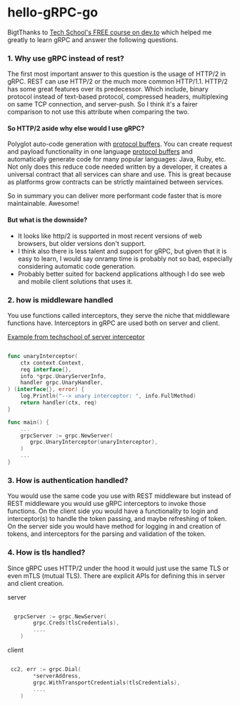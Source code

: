 # hello-gRPC-go

BigtThanks to [Tech School's FREE course on dev.to](https://dev.to/techschoolguru/series/7311) which helped me greatly to learn gRPC and answer the following questions.

### 1. Why use gRPC instead of rest?

The first most important answer to this question is the usage of HTTP/2 in gRPC. REST can use HTTP/2 or the much more common HTTP/1.1. HTTP/2 has some great features over its predecessor. Which include, binary protocol instead of text-based protocol, compressed headers, multiplexing on same TCP connection, and server-push. So I think it's a fairer comparison to not use this attribute when comparing the two.

#### So HTTP/2 aside why else would I use gRPC?

Polyglot auto-code generation with [protocol buffers](https://developers.google.com/protocol-buffers/docs/overview). You can create request and payload functionality in one language [protocol buffers](https://developers.google.com/protocol-buffers/docs/overview) and automatically generate code for many popular languages: Java, Ruby, etc. Not only does this reduce code needed written by a developer, it creates a universal contract that all services can share and use. This is great because as platforms grow contracts can be strictly maintained between services.

So in summary you can deliver more performant code faster that is more maintainable. Awesome!

#### But what is the downside?

* It looks like http/2 is supported in most recent versions of web browsers, but older versions don't support.
* I think also there is less talent and support for gRPC, but given that it is easy to learn, I would say onramp time is probably not so bad, especially considering automatic code generation.
* Probably better suited for backend applications although I do see web and mobile client solutions that uses it.

### 2. how is middleware handled

You use functions called interceptors, they serve the niche that middleware functions have. Interceptors in gRPC are used both on server and client.

[Example from techschool of server interceptor](https://dev.to/techschoolguru/use-grpc-interceptor-for-authorization-with-jwt-1c5h)

````go

func unaryInterceptor(
    ctx context.Context,
    req interface{},
    info *grpc.UnaryServerInfo,
    handler grpc.UnaryHandler,
) (interface{}, error) {
    log.Println("--> unary interceptor: ", info.FullMethod)
    return handler(ctx, req)
}

func main() {
    ...
    grpcServer := grpc.NewServer(
       grpc.UnaryInterceptor(unaryInterceptor),
    )
    ...
}

````

### 3. How is authentication handled?

You would use the same code you use with REST middleware but instead of REST middleware you would use gRPC interceptors to invoke those functions. On the client side you would have a functionality to login and interceptor(s) to handle the token passing, and maybe refreshing of token. On the server side you would have method for logging in and creation of tokens, and interceptors for the parsing and validation of the token.

### 4. How is tls handled?

Since gRPC uses HTTP/2 under the hood it would just use the same TLS or even mTLS (mutual TLS). There are explicit APIs for defining this in server and client creation.

server

````go

  grpcServer := grpc.NewServer(
        grpc.Creds(tlsCredentials),
        ....
    )

````

client

````go

 cc2, err := grpc.Dial(
        *serverAddress,
        grpc.WithTransportCredentials(tlsCredentials),
        ....
    )

````
